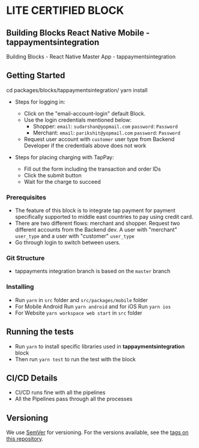 # LITE CERTIFIED BLOCK
## Building Blocks React Native Mobile - tappaymentsintegration

Building Blocks - React Native Master App - tappaymentsintegration

## Getting Started

cd packages/blocks/tappaymentsintegration/
yarn install

- Steps for logging in:
  - Click on the "email-account-login" default Block.
  - Use the login credentials mentioned below:
    - Shopper:
    `email`: `sudarshan@yopmail.com`
    `password`: `Password`
    - Merchant:
    `email`: `parikshit@yopmail.com`
    `password`: `Password`
  - Request user account with `customer` user type from Backend Developer if the credentials above does not work

- Steps for placing charging with TapPay:
  - Fill out the form including the transaction and order IDs
  - Click the submit button
  - Wait for the charge to succeed

### Prerequisites

- The feature of this block is to integrate tap  payment for payment specifically supported to middle east countries to pay using credit card.
- There are two different flows: merchant and shopper. Request two different accounts from the Backend dev. A user with "merchant" `user_type` and a user with "customer" `user_type`
- Go through login to switch between users.

### Git Structure

- tappayments integration branch is based on the `master` branch

### Installing

- Run `yarn` in `src` folder and `src/packages/mobile` folder
- For Mobile Android Run `yarn android` and for iOS Run `yarn ios`
- For Website `yarn workspace web start` in `src` folder

## Running the tests

- Run `yarn` to install specific libraries used in **tappaymentsintegration** block
- Then run `yarn test` to run the test with the block

## CI/CD Details

- CI/CD runs fine with all the pipelines
- All the Pipelines pass through all the processes

## Versioning

We use [SemVer](http://semver.org/) for versioning. For the versions available, see the [tags on this repository](https://github.com/your/project/tags).
